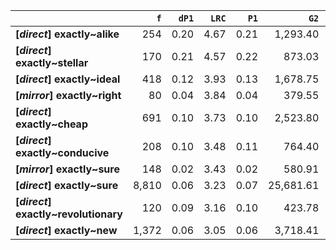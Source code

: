 |                                      |   `f` |   `dP1` |   `LRC` |   `P1` |      `G2` | `l1`    | `l2`          |   `f1` |    `f2` |       `N` |   `exp_f` |   `unexp_f` |   `unexp_r` |   `odds_r_disc` |   `t` |   `MI` |   `dP2` |   `P2` |   `deltaP_max` |   `deltaP_mean` | `dataset`   |
|:-------------------------------------|------:|--------:|--------:|-------:|----------:|:--------|:--------------|-------:|--------:|----------:|----------:|------------:|------------:|----------------:|------:|-------:|--------:|-------:|---------------:|----------------:|:------------|
| **[_direct_] exactly~alike**         |   254 |    0.20 |    4.67 |   0.21 |  1,293.40 | exactly | alike         | 44,503 |   1,205 | 6,347,362 |      8.45 |      245.55 |        0.97 |            1.58 | 15.41 |   1.48 |    0.01 |   0.01 |           0.20 |            0.10 | direct      |
| **[_direct_] exactly~stellar**       |   170 |    0.21 |    4.57 |   0.22 |    873.03 | exactly | stellar       | 44,503 |     790 | 6,347,362 |      5.54 |      164.46 |        0.97 |            1.59 | 12.61 |   1.49 |    0.00 |   0.00 |           0.21 |            0.11 | direct      |
| **[_direct_] exactly~ideal**         |   418 |    0.12 |    3.93 |   0.13 |  1,678.75 | exactly | ideal         | 44,503 |   3,316 | 6,347,362 |     23.25 |      394.75 |        0.94 |            1.31 | 19.31 |   1.25 |    0.01 |   0.01 |           0.12 |            0.06 | direct      |
| **[_mirror_] exactly~right**         |    80 |    0.04 |    3.84 |   0.04 |    379.55 | exactly | right         |    869 |   2,038 |   583,470 |      3.04 |       76.96 |        0.96 |            1.48 |  8.60 |   1.42 |    0.09 |   0.09 |           0.09 |            0.06 | mirror      |
| **[_direct_] exactly~cheap**         |   691 |    0.10 |    3.73 |   0.10 |  2,523.80 | exactly | cheap         | 44,503 |   6,591 | 6,347,362 |     46.21 |      644.79 |        0.93 |            1.23 | 24.53 |   1.17 |    0.01 |   0.02 |           0.10 |            0.06 | direct      |
| **[_direct_] exactly~conducive**     |   208 |    0.10 |    3.48 |   0.11 |    764.40 | exactly | conducive     | 44,503 |   1,952 | 6,347,362 |     13.69 |      194.31 |        0.93 |            1.23 | 13.47 |   1.18 |    0.00 |   0.00 |           0.10 |            0.05 | direct      |
| **[_mirror_] exactly~sure**          |   148 |    0.02 |    3.43 |   0.02 |    580.91 | exactly | sure          |    869 |   5,978 |   583,470 |      8.90 |      139.10 |        0.94 |            1.31 | 11.43 |   1.22 |    0.16 |   0.17 |           0.16 |            0.09 | mirror      |
| **[_direct_] exactly~sure**          | 8,810 |    0.06 |    3.23 |   0.07 | 25,681.61 | exactly | sure          | 44,503 | 134,139 | 6,347,362 |    940.48 |    7,869.52 |        0.89 |            1.09 | 83.84 |   0.97 |    0.18 |   0.20 |           0.18 |            0.12 | direct      |
| **[_direct_] exactly~revolutionary** |   120 |    0.09 |    3.16 |   0.10 |    423.78 | exactly | revolutionary | 44,503 |   1,210 | 6,347,362 |      8.48 |      111.52 |        0.93 |            1.20 | 10.18 |   1.15 |    0.00 |   0.00 |           0.09 |            0.05 | direct      |
| **[_direct_] exactly~new**           | 1,372 |    0.06 |    3.05 |   0.06 |  3,718.41 | exactly | new           | 44,503 |  21,538 | 6,347,362 |    151.01 |    1,220.99 |        0.89 |            1.00 | 32.96 |   0.96 |    0.03 |   0.03 |           0.06 |            0.04 | direct      |